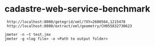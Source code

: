# cadastre-web-service-benchmark

```
 http://localhost:8080/getegrid/xml/?XY=2600564,1215478
 http://localhost:8080/extract/xml/geometry/CH955832730623
```

```
jmeter -n –t test.jmx 
jmeter -g <log file> -o <Path to output folder>
```